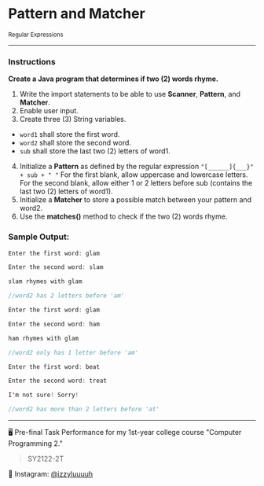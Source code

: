 # Pattern and Matcher
<sup>Regular Expressions</sup>

---

### Instructions
**Create a Java program that determines if two (2) words rhyme.**

1. Write the import statements to be able to use **Scanner**, **Pattern**, and **Matcher**.
2. Enable user input.
3. Create three (3) String variables.
- `word1` shall store the first word.
- `word2` shall store the second word.
- `sub` shall store the last two (2) letters of word1.
4. Initialize a **Pattern** as defined by the regular expression `"[______]{___}" + sub + " "` For the first blank, allow uppercase and lowercase letters. For the second blank, allow either 1 or 2 letters before sub (contains the last two (2) letters of word1).
5. Initialize a **Matcher** to store a possible match between your pattern and word2.
6. Use the **matches()** method to check if the two (2) words rhyme.

### Sample Output:

```java
Enter the first word: glam

Enter the second word: slam

slam rhymes with glam

//word2 has 2 letters before 'am' 
```
 
```java
Enter the first word: glam

Enter the second word: ham

ham rhymes with glam

//word2 only has 1 letter before 'am' 
```

```java
Enter the first word: beat

Enter the second word: treat

I'm not sure! Sorry!

//word2 has more than 2 letters before 'at'
```

---

🖥️ Pre-final Task Performance for my 1st-year college course "Computer Programming 2."
> SY2122-2T

💙 Instagram: [@izzyluuuuh](https://www.instagram.com/izzyluuuuh/)
